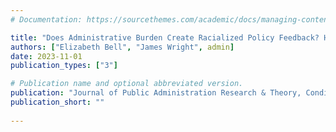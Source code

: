 ```yaml
---
# Documentation: https://sourcethemes.com/academic/docs/managing-content/

title: "Does Administrative Burden Create Racialized Policy Feedback? How Losing Access to Public Benefits Impacts Beliefs about Government"
authors: ["Elizabeth Bell", "James Wright", admin]
date: 2023-11-01
publication_types: ["3"]

# Publication name and optional abbreviated version.
publication: "Journal of Public Administration Research & Theory, Conditionally Accepted"
publication_short: ""
 
---
```


 
